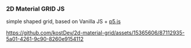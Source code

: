### 2D Material GRID JS

simple shaped grid, based on Vanilla JS + [p5.js](https://p5js.org/)




https://github.com/kostDev/2d-material-grid/assets/15365606/87112935-5a01-4261-9c90-8260e9154112


